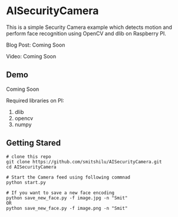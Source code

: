# AISecurityCamera

This is a simple Security Camera example which detects motion and perform face recognition using OpenCV and dlib on Raspberry PI. 

Blog Post: Coming Soon

Video: Coming Soon

## Demo
Coming Soon

Required libraries on PI:
  1. dlib
  2. opencv
  3. numpy
  
 ## Getting Stared
 ```
 # clone this repo
git clone https://github.com/smitshilu/AISecurityCamera.git
cd AISecurityCamera

# Start the Camera feed using following commnad
python start.py

# If you want to save a new face encoding
python save_new_face.py -f image.jpg -n "Smit"
OR
python save_new_face.py -f image.png -n "Smit"
```
